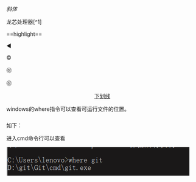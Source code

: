 *斜体*

龙芯处理器[^1]

==highlight==



:arrow_backward:



&copy;

:accept:

:accept:



<center><u>下划线</u></center>





windows的where指令可以查看可运行文件的位置。





### 





如下：

进入cmd命令行可以查看 

![image-20201012201001053](./image-20201012201001053.png)
